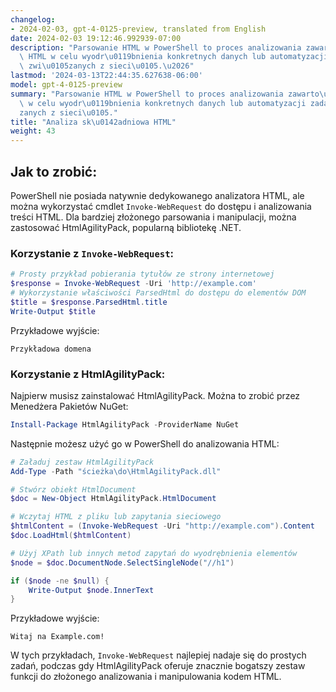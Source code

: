 ```yaml
---
changelog:
- 2024-02-03, gpt-4-0125-preview, translated from English
date: 2024-02-03 19:12:46.992939-07:00
description: "Parsowanie HTML w PowerShell to proces analizowania zawarto\u015Bci\
  \ HTML w celu wyodr\u0119bnienia konkretnych danych lub automatyzacji zada\u0144\
  \ zwi\u0105zanych z sieci\u0105.\u2026"
lastmod: '2024-03-13T22:44:35.627638-06:00'
model: gpt-4-0125-preview
summary: "Parsowanie HTML w PowerShell to proces analizowania zawarto\u015Bci HTML\
  \ w celu wyodr\u0119bnienia konkretnych danych lub automatyzacji zada\u0144 zwi\u0105\
  zanych z sieci\u0105."
title: "Analiza sk\u0142adniowa HTML"
weight: 43
---
```


## Jak to zrobić:
PowerShell nie posiada natywnie dedykowanego analizatora HTML, ale można wykorzystać cmdlet `Invoke-WebRequest` do dostępu i analizowania treści HTML. Dla bardziej złożonego parsowania i manipulacji, można zastosować HtmlAgilityPack, popularną bibliotekę .NET.

### Korzystanie z `Invoke-WebRequest`:
```powershell
# Prosty przykład pobierania tytułów ze strony internetowej
$response = Invoke-WebRequest -Uri 'http://example.com'
# Wykorzystanie właściwości ParsedHtml do dostępu do elementów DOM
$title = $response.ParsedHtml.title
Write-Output $title
```

Przykładowe wyjście:

```
Przykładowa domena
```

### Korzystanie z HtmlAgilityPack:
Najpierw musisz zainstalować HtmlAgilityPack. Można to zrobić przez Menedżera Pakietów NuGet:

```powershell
Install-Package HtmlAgilityPack -ProviderName NuGet
```

Następnie możesz użyć go w PowerShell do analizowania HTML:

```powershell
# Załaduj zestaw HtmlAgilityPack
Add-Type -Path "ścieżka\do\HtmlAgilityPack.dll"

# Stwórz obiekt HtmlDocument
$doc = New-Object HtmlAgilityPack.HtmlDocument

# Wczytaj HTML z pliku lub zapytania sieciowego
$htmlContent = (Invoke-WebRequest -Uri "http://example.com").Content
$doc.LoadHtml($htmlContent)

# Użyj XPath lub innych metod zapytań do wyodrębnienia elementów
$node = $doc.DocumentNode.SelectSingleNode("//h1")

if ($node -ne $null) {
    Write-Output $node.InnerText
}
```

Przykładowe wyjście:

```
Witaj na Example.com!
```

W tych przykładach, `Invoke-WebRequest` najlepiej nadaje się do prostych zadań, podczas gdy HtmlAgilityPack oferuje znacznie bogatszy zestaw funkcji do złożonego analizowania i manipulowania kodem HTML.
